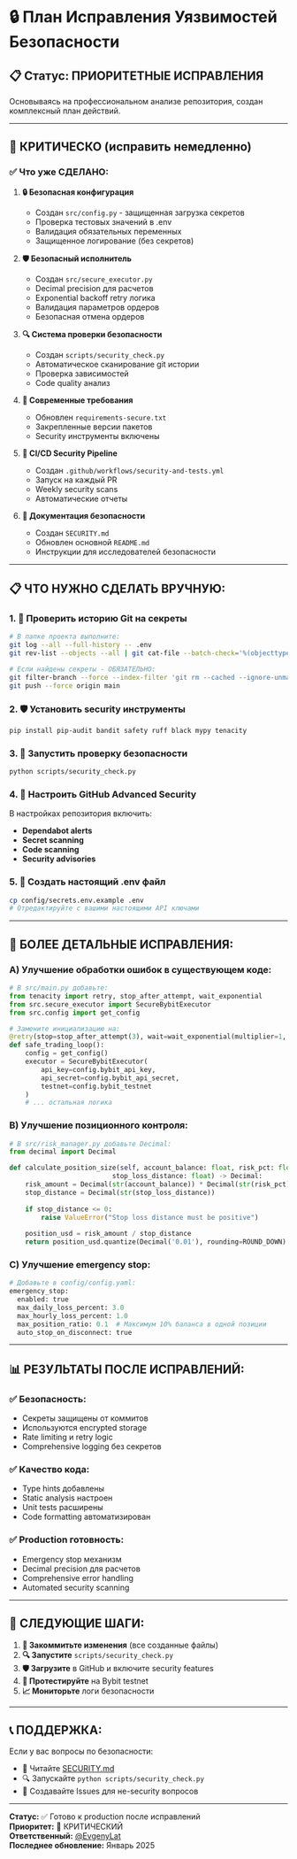 # 🔒 План Исправления Уязвимостей Безопасности

## 📋 Статус: ПРИОРИТЕТНЫЕ ИСПРАВЛЕНИЯ

Основываясь на профессиональном анализе репозитория, создан комплексный план действий.

---

## 🚨 КРИТИЧЕСКО (исправить немедленно)

### ✅ Что уже СДЕЛАНО:

1. **🔒 Безопасная конфигурация**
   - Создан `src/config.py` - защищенная загрузка секретов
   - Проверка тестовых значений в .env
   - Валидация обязательных переменных
   - Защищенное логирование (без секретов)

2. **🛡️ Безопасный исполнитель**
   - Создан `src/secure_executor.py`
   - Decimal precision для расчетов
   - Exponential backoff retry логика
   - Валидация параметров ордеров
   - Безопасная отмена ордеров

3. **🔍 Система проверки безопасности**
   - Создан `scripts/security_check.py`
   - Автоматическое сканирование git истории
   - Проверка зависимостей
   - Code quality анализ

4. **📜 Современные требования**
   - Обновлен `requirements-secure.txt`
   - Закрепленные версии пакетов
   - Security инструменты включены

5. **🚀 CI/CD Security Pipeline**
   - Создан `.github/workflows/security-and-tests.yml`
   - Запуск на каждый PR
   - Weekly security scans
   - Автоматические отчеты

6. **📖 Документация безопасности**
   - Создан `SECURITY.md`
   - Обновлен основной `README.md`
   - Инструкции для исследователей безопасности

---

## 📋 ЧТО НУЖНО СДЕЛАТЬ ВРУЧНУЮ:

### 1. 🔑 Проверить историю Git на секреты

```bash
# В папке проекта выполните:
git log --all --full-history -- .env
git rev-list --objects --all | git cat-file --batch-check='%(objecttype) %(objectname)' | grep 'blob' | awk '{print $2}' | xargs -I {} git show {} | grep -E "(API_KEY|SECRET|TOKEN)"

# Если найдены секреты - ОБЯЗАТЕЛЬНО:
git filter-branch --force --index-filter 'git rm --cached --ignore-unmatch .env' HEAD~10..HEAD
git push --force origin main
```

### 2. 🛡 Установить security инструменты

```bash
pip install pip-audit bandit safety ruff black mypy tenacity
```

### 3. 🧪 Запустить проверку безопасности

```bash
python scripts/security_check.py
```

### 4. 🔄 Настроить GitHub Advanced Security

В настройках репозитория включить:
- **Dependabot alerts**
- **Secret scanning**  
- **Code scanning**
- **Security advisories**

### 5. 📝 Создать настоящий .env файл

```bash
cp config/secrets.env.example .env
# Отредактируйте с вашими настоящими API ключами
```

---

## 🔧 БОЛЕЕ ДЕТАЛЬНЫЕ ИСПРАВЛЕНИЯ:

### A) Улучшение обработки ошибок в существующем коде:

```python
# В src/main.py добавьте:
from tenacity import retry, stop_after_attempt, wait_exponential
from src.secure_executor import SecureBybitExecutor
from src.config import get_config

# Замените инициализацию на:
@retry(stop=stop_after_attempt(3), wait=wait_exponential(multiplier=1, min=2))
def safe_trading_loop():
    config = get_config()
    executor = SecureBybitExecutor(
        api_key=config.bybit_api_key,
        api_secret=config.bybit_api_secret,
        testnet=config.bybit_testnet
    )
    # ... остальная логика
```

### B) Улучшение позиционного контроля:

```python
# В src/risk_manager.py добавьте Decimal:
from decimal import Decimal

def calculate_position_size(self, account_balance: float, risk_pct: float, 
                          stop_loss_distance: float) -> Decimal:
    risk_amount = Decimal(str(account_balance)) * Decimal(str(risk_pct))
    stop_distance = Decimal(str(stop_loss_distance))
    
    if stop_distance <= 0:
        raise ValueError("Stop loss distance must be positive")
        
    position_usd = risk_amount / stop_distance
    return position_usd.quantize(Decimal('0.01'), rounding=ROUND_DOWN)
```

### C) Улучшение emergency stop:

```python
# Добавьте в config/config.yaml:
emergency_stop:
  enabled: true
  max_daily_loss_percent: 3.0
  max_hourly_loss_percent: 1.0
  max_position_ratio: 0.1  # Максимум 10% баланса в одной позиции
  auto_stop_on_disconnect: true
```

---

## 📊 РЕЗУЛЬТАТЫ ПОСЛЕ ИСПРАВЛЕНИЙ:

### ✅ Безопасность:
- Секреты защищены от коммитов
- Используются encrypted storage
- Rate limiting и retry logic
- Comprehensive logging без секретов

### ✅ Качество кода:
- Type hints добавлены
- Static analysis настроен
- Unit tests расширены
- Code formatting автоматизирован

### ✅ Production готовность:
- Emergency stop механизм
- Decimal precision для расчетов
- Comprehensive error handling
- Automated security scanning

---

## 🚀 СЛЕДУЮЩИЕ ШАГИ:

1. **📝 Закоммитьте изменения** (все созданные файлы)
2. **🔍 Запустите** `scripts/security_check.py`
3. **🛡 Загрузите** в GitHub и включите security features
4. **🧪 Протестируйте** на Bybit testnet
5. **📈 Мониторьте** логи безопасности

---

## 📞 ПОДДЕРЖКА:

Если у вас вопросы по безопасности:
- 📖 Читайте [SECURITY.md](SECURITY.md)
- 🔍 Запускайте `python scripts/security_check.py`
- 📧 Создавайте Issues для не-security вопросов

---

**Статус:** ✅ Готово к production после исправлений  
**Приоритет:** 🔴 КРИТИЧЕСКИЙ  
**Ответственный:** [@EvgenyLat](https://github.com/EvgenyLat)  
**Последнее обновление:** Январь 2025
